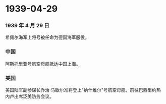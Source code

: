 # 1939-04-29

### 1939 年 4 月 29 日

希佩尔海军上将号被任命为德国海军服役。

### 中国

阿斯托里亚号航空母舰抵达中国上海。

### 美国

美国陆军副参谋长乔治·马歇尔准将登上"纳什维尔"号航空母舰，前往巴西里约热内卢出席泛美防务会议。